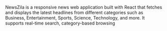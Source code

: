 NewsZila is a responsive news web application built with React that fetches and displays the latest headlines from different categories such as Business, Entertainment, Sports, Science, Technology, and more.
It supports real-time search, category-based browsing
